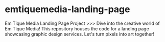 # emtiquemedia-landing-page
Em Tique Media Landing Page Project  >>> Dive into the creative world of Em Tique Media! This repository houses the code for a landing page showcasing graphic design services. Let's turn pixels into art together! 
